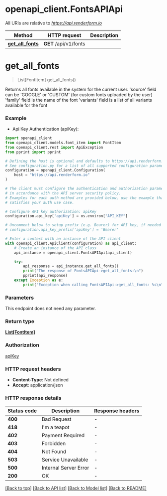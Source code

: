 # openapi_client.FontsAPIApi

All URIs are relative to *https://api.renderform.io*

Method | HTTP request | Description
------------- | ------------- | -------------
[**get_all_fonts**](FontsAPIApi.md#get_all_fonts) | **GET** /api/v1/fonts | 


# **get_all_fonts**
> List[FontItem] get_all_fonts()



Returns all fonts available in the system for the current user.  'source' field can be 'GOOGLE' or 'CUSTOM' (for custom fonts uploaded by the user)  'family' field is the name of the font  'variants' field is a list of all variants available for the font  

### Example

* Api Key Authentication (apiKey):

```python
import openapi_client
from openapi_client.models.font_item import FontItem
from openapi_client.rest import ApiException
from pprint import pprint

# Defining the host is optional and defaults to https://api.renderform.io
# See configuration.py for a list of all supported configuration parameters.
configuration = openapi_client.Configuration(
    host = "https://api.renderform.io"
)

# The client must configure the authentication and authorization parameters
# in accordance with the API server security policy.
# Examples for each auth method are provided below, use the example that
# satisfies your auth use case.

# Configure API key authorization: apiKey
configuration.api_key['apiKey'] = os.environ["API_KEY"]

# Uncomment below to setup prefix (e.g. Bearer) for API key, if needed
# configuration.api_key_prefix['apiKey'] = 'Bearer'

# Enter a context with an instance of the API client
with openapi_client.ApiClient(configuration) as api_client:
    # Create an instance of the API class
    api_instance = openapi_client.FontsAPIApi(api_client)

    try:
        api_response = api_instance.get_all_fonts()
        print("The response of FontsAPIApi->get_all_fonts:\n")
        pprint(api_response)
    except Exception as e:
        print("Exception when calling FontsAPIApi->get_all_fonts: %s\n" % e)
```



### Parameters

This endpoint does not need any parameter.

### Return type

[**List[FontItem]**](FontItem.md)

### Authorization

[apiKey](../README.md#apiKey)

### HTTP request headers

 - **Content-Type**: Not defined
 - **Accept**: application/json

### HTTP response details

| Status code | Description | Response headers |
|-------------|-------------|------------------|
**400** | Bad Request |  -  |
**418** | I&#39;m a teapot |  -  |
**402** | Payment Required |  -  |
**403** | Forbidden |  -  |
**404** | Not Found |  -  |
**503** | Service Unavailable |  -  |
**500** | Internal Server Error |  -  |
**200** | OK |  -  |

[[Back to top]](#) [[Back to API list]](../README.md#documentation-for-api-endpoints) [[Back to Model list]](../README.md#documentation-for-models) [[Back to README]](../README.md)

